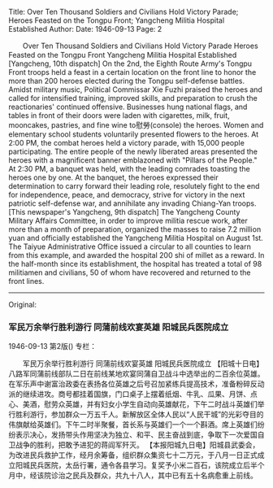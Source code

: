 Title: Over Ten Thousand Soldiers and Civilians Hold Victory Parade; Heroes Feasted on the Tongpu Front; Yangcheng Militia Hospital Established
Author:
Date: 1946-09-13
Page: 2

　　Over Ten Thousand Soldiers and Civilians Hold Victory Parade
    Heroes Feasted on the Tongpu Front
    Yangcheng Militia Hospital Established
    [Yangcheng, 10th dispatch] On the 2nd, the Eighth Route Army's Tongpu Front troops held a feast in a certain location on the front line to honor the more than 200 heroes elected during the Tongpu self-defense battles. Amidst military music, Political Commissar Xie Fuzhi praised the heroes and called for intensified training, improved skills, and preparation to crush the reactionaries' continued offensive. Businesses hung national flags, and tables in front of their doors were laden with cigarettes, milk, fruit, mooncakes, pastries, and fine wine to慰勞(console) the heroes. Women and elementary school students voluntarily presented flowers to the heroes. At 2:00 PM, the combat heroes held a victory parade, with 15,000 people participating. The entire people of the newly liberated areas presented the heroes with a magnificent banner emblazoned with "Pillars of the People." At 2:30 PM, a banquet was held, with the leading comrades toasting the heroes one by one. At the banquet, the heroes expressed their determination to carry forward their leading role, resolutely fight to the end for independence, peace, and democracy, strive for victory in the next patriotic self-defense war, and annihilate any invading Chiang-Yan troops.
    [This newspaper's Yangcheng, 9th dispatch] The Yangcheng County Military Affairs Committee, in order to improve militia rescue work, after more than a month of preparation, organized the masses to raise 7.2 million yuan and officially established the Yangcheng Militia Hospital on August 1st. The Taiyue Administrative Office issued a circular to all counties to learn from this example, and awarded the hospital 200 shi of millet as a reward. In the half-month since its establishment, the hospital has treated a total of 98 militiamen and civilians, 50 of whom have recovered and returned to the front lines.



<hr /> 

Original: 


### 军民万余举行胜利游行  同蒲前线欢宴英雄  阳城民兵医院成立

1946-09-13
第2版()
专栏：

　　军民万余举行胜利游行
    同蒲前线欢宴英雄
    阳城民兵医院成立
    【阳城十日电】八路军同蒲前线部队二日在前线某地欢宴同蒲自卫战斗中选举出的二百余位英雄。在军乐声中谢富治政委在表扬各位英雄之后号召加紧练兵提高技术，准备粉碎反动派的继续进攻。商号都挂着国旗，门口桌子上摆着纸烟、牛乳、瓜果、月饼、点心、美酒，慰劳众英雄，并有妇女小学生自动向英雄献花，下午二时战斗英雄们举行胜利游行，参加群众一万五千人。新解放区全体人民以“人民干城”的光彩夺目的伟旗献给英雄们。下午二时半聚餐，首长系与英雄们一个一个斟酒。席上英雄们纷纷表示决心，发扬带头作用坚决为独立、和平、民主奋战到底，争取下一次爱国自卫战争的胜利，把敢予进犯的蒋阎军歼灭。
    【本报阳城九日电】阳城县武委会，为改进民兵救护工作，经月余筹备，组织群众集资七十二万元，于八月一日正式成立阳城民兵医院，太岳行署，通令各县学习。复奖予小米二百石，该院成立后半个月中，经该院诊治之民兵及群众，共九十八人，其中已有五十名病愈重上前线。
